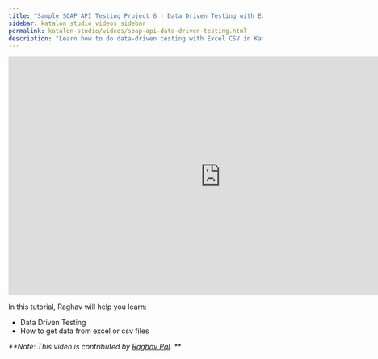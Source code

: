 ```yaml
---
title: "Sample SOAP API Testing Project 6 - Data Driven Testing with Excel CSV"
sidebar: katalon_studio_videos_sidebar
permalink: katalon-studio/videos/soap-api-data-driven-testing.html
description: "Learn how to do data-driven testing with Excel CSV in Katalon Studio"
---
```

<iframe width="840" height="473" src="https://www.youtube.com/embed/x9vofDlpEGo" frameborder="0" allow="autoplay; encrypted-media" allowfullscreen="">&nbsp;</iframe>


In this tutorial, Raghav will help you learn:

* Data Driven Testing
* How to get data from excel or csv files

_**Note: This video is contributed by [Raghav Pal](https://www.youtube.com/channel/UCTt7pyY-o0eltq14glaG5dg). **_
